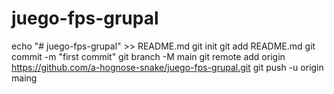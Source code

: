 # juego-fps-grupal

echo "# juego-fps-grupal" >> README.md
git init
git add README.md
git commit -m "first commit"
git branch -M main
git remote add origin https://github.com/a-hognose-snake/juego-fps-grupal.git
git push -u origin maing

<!-- HOLII -->
